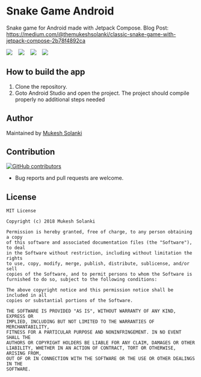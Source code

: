 # Snake Game Android
Snake game for Android made with Jetpack Compose. 
Blog Post: https://medium.com/@themukeshsolanki/classic-snake-game-with-jetpack-compose-2b78f4892ca

<img src="https://raw.githubusercontent.com/mukeshsolanki/snake-game-android/main/screenshots/menu.png"/> &nbsp;&nbsp;
<img src="https://raw.githubusercontent.com/mukeshsolanki/snake-game-android/main/screenshots/ingame.png"/> &nbsp;&nbsp;
<img src="https://raw.githubusercontent.com/mukeshsolanki/snake-game-android/main/screenshots/endgame.png"/> &nbsp;&nbsp;
<img src="https://raw.githubusercontent.com/mukeshsolanki/snake-game-android/main/screenshots/highscore.png"/> &nbsp;&nbsp;

## How to build the app
1. Clone the repository.
2. Goto Android Studio and open the project.
The project should compile properly no additional steps needed

## Author
Maintained by [Mukesh Solanki](https://www.github.com/mukeshsolanki)

## Contribution
[![GitHub contributors](https://img.shields.io/github/contributors/mukeshsolanki/snake-game-android.svg)](https://github.com/mukeshsolanki/snake-game-android/graphs/contributors)

* Bug reports and pull requests are welcome.

## License
```
MIT License

Copyright (c) 2018 Mukesh Solanki

Permission is hereby granted, free of charge, to any person obtaining a copy
of this software and associated documentation files (the "Software"), to deal
in the Software without restriction, including without limitation the rights
to use, copy, modify, merge, publish, distribute, sublicense, and/or sell
copies of the Software, and to permit persons to whom the Software is
furnished to do so, subject to the following conditions:

The above copyright notice and this permission notice shall be included in all
copies or substantial portions of the Software.

THE SOFTWARE IS PROVIDED "AS IS", WITHOUT WARRANTY OF ANY KIND, EXPRESS OR
IMPLIED, INCLUDING BUT NOT LIMITED TO THE WARRANTIES OF MERCHANTABILITY,
FITNESS FOR A PARTICULAR PURPOSE AND NONINFRINGEMENT. IN NO EVENT SHALL THE
AUTHORS OR COPYRIGHT HOLDERS BE LIABLE FOR ANY CLAIM, DAMAGES OR OTHER
LIABILITY, WHETHER IN AN ACTION OF CONTRACT, TORT OR OTHERWISE, ARISING FROM,
OUT OF OR IN CONNECTION WITH THE SOFTWARE OR THE USE OR OTHER DEALINGS IN THE
SOFTWARE.
```
